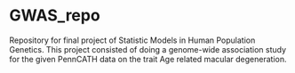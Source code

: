 # GWAS_repo

Repository for final project of Statistic Models in Human Population Genetics. This project consisted of doing a genome-wide association study for the given PennCATH data on the trait Age related macular degeneration.

